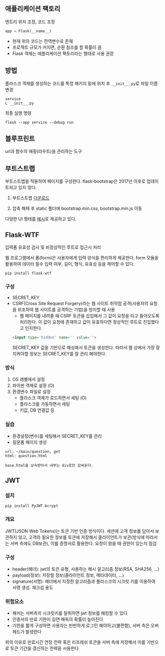 ## 애플리케이션 팩토리

엔트리 위치 조정, 코드 조정
```python
app = Flask(__name__)
```
- 현재 위의 코드는 전역변수로 존재
- 프로젝트 규모가 커지면, 순환 참조를 할 확률이 큼
- Flask 객체는 애플리케이션 팩토리라는 형태로 사용 권장

## 방법

플라스크 객체를 생성하는 코드를 특정 패키지 밑에 위치 후 `__init__.py`로 파일 이름 변경
```
service
L __init__.py
```
최종 실행 명령
```
flask --app service --debug run
```

## 블루프린트

url과 함수의 매핑(라우트)을 관리하는 도구

## 부트스트랩

부트스트랩을 적용하여 페이지를 구성한다. flask-bootstrap은 2017년 이후로 업데이트되고 있지 않다.

1. 부트스트랩 [다운로드](https://getbootstrap.kr/docs/5.2/getting-started/download/)

2. 압축 해제 후 static 폴더에 bootstrap.min.css, bootstrap.min.js 이동

다양한 UI 형태를 [예시](https://getbootstrap.kr/docs/5.2/examples/)로 제공하고 있다.

## Flask-WTF

입력폼 유효성 검사 및 비정상적인 루트로 접근시 처리

웹 프로그램에서 폼(form)은 사용자에게 입력 양식을 편리하게 제공한다. form 모듈을 활용하여 데이터 필수 입력 여부, 길이, 형식, 유효성 등을 제어할 수 있다.
```
pip install flask-wtf
```
### 구성

- SECRET_KEY
- CSRF(Cross Site Request Forgery)라는 웹 사이트 취약점 공격(사용자의 요청을 위조하여 웹 사이트를 공격하는 기법)을 방지할 때 사용
    - 웹 페이지를 내려줄 때 CSRF 토큰을 삽입해서 그 값이 요청을 타고 들어오도록 처리한다. 이 값이 요청에 존재하고 값이 유효하다면 정상적인 루트로 진입했다고 인지한다.
    ```html
    <input type='hidden' name='' value=''>
    ```
    SECRET_KEY 값을 기반으로 해싱해서 토큰을 생성한다. 따라서 웹 상에서 가장 잘 지켜야할 정보는 SECRET_KEY를 잘 관리 해야한다.

### 방식

1. OS 레벨에서 설정
2. 파이썬 객체로 설정 (O)
3. 환경변수 파일로 설정
    - 플라스크 객체가 로드하면서 세팅 (O)
    - 플라스크를 가동하면서 세팅
    - 키값, DB 연결값 등

### 실습

- 환경설정(변수)를 세팅해서 SECRET_KEY를 관리
- 질문폼 페이지 생성
```
url: ~/main/question, get
html: question.html

base.html을 상속받아서 내부는 div로만 감싸둔다.
````

## JWT

### 설치
```
pip install PyJWT bcrypt 
```
### 개요

JWT(JSON Web Tokens)는 토큰 기반 인증 방식이다. 세션에 고객 정보를 담아서 보관하지 않고, 고객의 필요한 정보를 토큰에 저장해서 클라이언트가 보관(방식에 따라서는 서버 측에도 DB보관), 이를 증명서로 활용한다.
요청이 왔을 때 권한이 있는지 점검

### 구성

- header(헤더): jwt의 토큰 유형, 사용하는 해시 알고리즘 정보(RSA, SHA256, ...)
- payload(정보): 저장할 정보(클라이언트 정보, 메타데이터, ...)
- signature(서명): 헤더에서 지정한 알고리즘과 플라스크의 시크릿 키를 이용하여 서명 생성. 체크섬 용도

### 위험요소

- 해커는 서버측의 시크릿키를 탈취하면 jwt 정보를 해킹할 수 있다
- 인증서의 만료 기한이 길면 해독의 확률이 높아진다
- 기한을 짧게 구성하면 사용자는 빈번하게 로그인 해야하고(불편함), 서버 측은 오버헤드가 발생한다

위의 이유로 만료시간 연장 전략 혹은 리프레쉬 토큰을 서버 측에 저장해서 이를 기반으로 토큰 기간을 갱신하는 전략을 사용한다